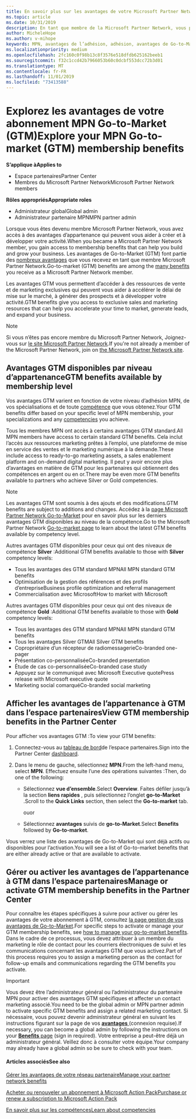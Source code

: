```yaml
---
title: En savoir plus sur les avantages de votre Microsoft Partner Network Go-to-Market | Espace partenaires
ms.topic: article
ms.date: 10/31/2019
description: En tant que membre de la Microsoft Partner Network, vous pouvez bénéficier de certains avantages de la mise sur le marché. Découvrez les différents niveaux d’avantages de Go-to-Market disponibles et comment les activer et les gérer dans l’espace partenaires.
author: MicheleHope
ms.author: v-mihope
keywords: MPN, avantages de l’adhésion, adhésion, avantages de Go-to-Market, Go-to-Market, accéder au marché, GTM, adhésion Gold, abonnement Silver
ms.localizationpriority: medium
ms.openlocfilehash: 2fc160c0f98b13c8f3576e518dfdb625162beeb1
ms.sourcegitcommit: f32c1ccd42b7966053b60c0dcbf553dcc72b3d01
ms.translationtype: MT
ms.contentlocale: fr-FR
ms.lasthandoff: 11/01/2019
ms.locfileid: "73413588"
---
```

# <a name="explore-your-mpn-go-to-market-gtm-membership-benefits"></a><span data-ttu-id="11259-105">Explorez les avantages de votre abonnement MPN Go-to-Market (GTM)</span><span class="sxs-lookup"><span data-stu-id="11259-105">Explore your MPN Go-to-market (GTM) membership benefits</span></span>

<span data-ttu-id="11259-106">**S’applique à**</span><span class="sxs-lookup"><span data-stu-id="11259-106">**Applies to**</span></span>

- <span data-ttu-id="11259-107">Espace partenaires</span><span class="sxs-lookup"><span data-stu-id="11259-107">Partner Center</span></span>
- <span data-ttu-id="11259-108">Membres du Microsoft Partner Network</span><span class="sxs-lookup"><span data-stu-id="11259-108">Microsoft Partner Network members</span></span>

<span data-ttu-id="11259-109">**Rôles appropriés**</span><span class="sxs-lookup"><span data-stu-id="11259-109">**Appropriate roles**</span></span>

- <span data-ttu-id="11259-110">Administrateur global</span><span class="sxs-lookup"><span data-stu-id="11259-110">Global admin</span></span>
- <span data-ttu-id="11259-111">Administrateur partenaire MPN</span><span class="sxs-lookup"><span data-stu-id="11259-111">MPN partner admin</span></span>

<span data-ttu-id="11259-112">Lorsque vous êtes devenu membre Microsoft Partner Network, vous avez accès à des avantages d’appartenance qui peuvent vous aider à créer et à développer votre activité.</span><span class="sxs-lookup"><span data-stu-id="11259-112">When you became a Microsoft Partner Network member, you gain access to membership benefits that can help you build and grow your business.</span></span> <span data-ttu-id="11259-113">Les avantages de Go-to-Market (GTM) font partie des [nombreux avantages](https://partner.microsoft.com/manage-your-partner-network-benefits) que vous recevez en tant que membre Microsoft Partner Network.</span><span class="sxs-lookup"><span data-stu-id="11259-113">Go-to-market (GTM) benefits are among the [many benefits](https://partner.microsoft.com/manage-your-partner-network-benefits) you receive as a Microsoft Partner Network member.</span></span> 

<span data-ttu-id="11259-114">Les avantages GTM vous permettent d’accéder à des ressources de vente et de marketing exclusives qui peuvent vous aider à accélérer le délai de mise sur le marché, à générer des prospects et à développer votre activité.</span><span class="sxs-lookup"><span data-stu-id="11259-114">GTM benefits give you access to exclusive sales and marketing resources that can help you accelerate your time to market, generate leads, and expand your business.</span></span>

>[!NOTE]
><span data-ttu-id="11259-115">Si vous n’êtes pas encore membre du Microsoft Partner Network, Joignez-vous sur [le site Microsoft Partner Network](https://partner.microsoft.com/membership).</span><span class="sxs-lookup"><span data-stu-id="11259-115">If you're not already a member of the Microsoft Partner Network, join on [the Microsoft Partner Network site](https://partner.microsoft.com/membership).</span></span>


## <a name="gtm-benefits-available-by-membership-level"></a><span data-ttu-id="11259-116">Avantages GTM disponibles par niveau d’appartenance</span><span class="sxs-lookup"><span data-stu-id="11259-116">GTM benefits available by membership level</span></span>

<span data-ttu-id="11259-117">Vos avantages GTM varient en fonction de votre niveau d’adhésion MPN, de vos spécialisations et de toute [compétence](learn-about-competencies.md) que vous obtenez.</span><span class="sxs-lookup"><span data-stu-id="11259-117">Your GTM benefits differ based on your specific level of MPN membership, your specializations and any [competencies](learn-about-competencies.md) you achieve.</span></span>

<span data-ttu-id="11259-118">Tous les membres MPN ont accès à certains avantages GTM standard.</span><span class="sxs-lookup"><span data-stu-id="11259-118">All MPN members have access to certain standard GTM benefits.</span></span> <span data-ttu-id="11259-119">Cela inclut l’accès aux ressources marketing prêtes à l’emploi, une plateforme de mise en service des ventes et le marketing numérique à la demande.</span><span class="sxs-lookup"><span data-stu-id="11259-119">These include access to ready-to-go marketing assets, a sales enablement platform and on-demand digital marketing.</span></span> <span data-ttu-id="11259-120">Il peut y avoir encore plus d’avantages en matière de GTM pour les partenaires qui obtiennent des compétences en argent ou en or.</span><span class="sxs-lookup"><span data-stu-id="11259-120">There may be even more GTM benefits available to partners who achieve Silver or Gold competencies.</span></span>

>[!NOTE]
><span data-ttu-id="11259-121">Les avantages GTM sont soumis à des ajouts et des modifications.</span><span class="sxs-lookup"><span data-stu-id="11259-121">GTM benefits are subject to additions and changes.</span></span> <span data-ttu-id="11259-122">Accédez à la [page Microsoft Partner Network Go-to-Market](https://partner.microsoft.com/en-us/membership/go-to-market) pour en savoir plus sur les derniers avantages GTM disponibles au niveau de la compétence.</span><span class="sxs-lookup"><span data-stu-id="11259-122">Go to the Microsoft Partner Network [Go-to-market page](https://partner.microsoft.com/en-us/membership/go-to-market) to learn about the latest GTM benefits available by competency level.</span></span>

<span data-ttu-id="11259-123">Autres avantages GTM disponibles pour ceux qui ont des niveaux de compétence **Silver** :</span><span class="sxs-lookup"><span data-stu-id="11259-123">Additional GTM benefits available to those with **Silver** competency levels:</span></span>

- <span data-ttu-id="11259-124">Tous les avantages des GTM standard MPN</span><span class="sxs-lookup"><span data-stu-id="11259-124">All MPN standard GTM benefits</span></span>
- <span data-ttu-id="11259-125">Optimisation de la gestion des références et des profils d’entreprise</span><span class="sxs-lookup"><span data-stu-id="11259-125">Business profile optimization and referral management</span></span>
- <span data-ttu-id="11259-126">Commercialisation avec Microsoft</span><span class="sxs-lookup"><span data-stu-id="11259-126">How to market with Microsoft</span></span>

<span data-ttu-id="11259-127">Autres avantages GTM disponibles pour ceux qui ont des niveaux de compétence **Gold** :</span><span class="sxs-lookup"><span data-stu-id="11259-127">Additional GTM benefits available to those with **Gold** competency levels:</span></span>

- <span data-ttu-id="11259-128">Tous les avantages des GTM standard MPN</span><span class="sxs-lookup"><span data-stu-id="11259-128">All MPN standard GTM benefits</span></span>
- <span data-ttu-id="11259-129">Tous les avantages Silver GTM</span><span class="sxs-lookup"><span data-stu-id="11259-129">All Silver GTM benefits</span></span>
- <span data-ttu-id="11259-130">Copropriétaire d’un récepteur de radiomessagerie</span><span class="sxs-lookup"><span data-stu-id="11259-130">Co-branded one-pager</span></span>
- <span data-ttu-id="11259-131">Présentation co-personnalisée</span><span class="sxs-lookup"><span data-stu-id="11259-131">Co-branded presentation</span></span>
- <span data-ttu-id="11259-132">Étude de cas co-personnalisée</span><span class="sxs-lookup"><span data-stu-id="11259-132">Co-branded case study</span></span>
- <span data-ttu-id="11259-133">Appuyez sur le communiqué avec Microsoft Executive quote</span><span class="sxs-lookup"><span data-stu-id="11259-133">Press release with Microsoft executive quote</span></span>
- <span data-ttu-id="11259-134">Marketing social comarqué</span><span class="sxs-lookup"><span data-stu-id="11259-134">Co-branded social marketing</span></span>

## <a name="view-gtm-membership-benefits-in-the-partner-center"></a><span data-ttu-id="11259-135">Afficher les avantages de l’appartenance à GTM dans l’espace partenaires</span><span class="sxs-lookup"><span data-stu-id="11259-135">View GTM membership benefits in the Partner Center</span></span>

<span data-ttu-id="11259-136">Pour afficher vos avantages GTM :</span><span class="sxs-lookup"><span data-stu-id="11259-136">To view your GTM benefits:</span></span>

1. <span data-ttu-id="11259-137">Connectez-vous au [tableau de bord]( https://docs.microsoft.com/en-us/partner-center/)de l’espace partenaires.</span><span class="sxs-lookup"><span data-stu-id="11259-137">Sign into the Partner Center [dashboard]( https://docs.microsoft.com/en-us/partner-center/).</span></span>

2. <span data-ttu-id="11259-138">Dans le menu de gauche, sélectionnez **MPN**.</span><span class="sxs-lookup"><span data-stu-id="11259-138">From the left-hand menu, select **MPN**.</span></span> <span data-ttu-id="11259-139">Effectuez ensuite l’une des opérations suivantes :</span><span class="sxs-lookup"><span data-stu-id="11259-139">Then, do one of the following:</span></span>

    - <span data-ttu-id="11259-140">Sélectionnez **vue d’ensemble**.</span><span class="sxs-lookup"><span data-stu-id="11259-140">Select **Overview**.</span></span> <span data-ttu-id="11259-141">Faites défiler jusqu’à la section **liens rapides** , puis sélectionnez l’onglet **go-to-Market** .</span><span class="sxs-lookup"><span data-stu-id="11259-141">Scroll to the **Quick Links** section, then select the **Go-to-market** tab.</span></span>

      <span data-ttu-id="11259-142">ou</span><span class="sxs-lookup"><span data-stu-id="11259-142">or</span></span>

    - <span data-ttu-id="11259-143">Sélectionnez **avantages** suivis de **go-to-Market**.</span><span class="sxs-lookup"><span data-stu-id="11259-143">Select **Benefits** followed by **Go-to-market**.</span></span>

<span data-ttu-id="11259-144">Vous verrez une liste des avantages de Go-to-Market qui sont déjà actifs ou disponibles pour l’activation.</span><span class="sxs-lookup"><span data-stu-id="11259-144">You will see a list of Go-to-market benefits that are either already active or that are available to activate.</span></span>

## <a name="manage-or-activate-gtm-membership-benefits-in-the-partner-center"></a><span data-ttu-id="11259-145">Gérer ou activer les avantages de l’appartenance à GTM dans l’espace partenaires</span><span class="sxs-lookup"><span data-stu-id="11259-145">Manage or activate GTM membership benefits in the Partner Center</span></span>

<span data-ttu-id="11259-146">Pour connaître les étapes spécifiques à suivre pour activer ou gérer les avantages de votre abonnement à GTM, consultez [la page gestion de vos avantages de Go-to-Market](manage-your-partner-network-benefits.md#manage-go-to-market-benefits).</span><span class="sxs-lookup"><span data-stu-id="11259-146">For specific steps to activate or manage your GTM membership benefits, see [how to manage your go-to-market benefits](manage-your-partner-network-benefits.md#manage-go-to-market-benefits).</span></span> <span data-ttu-id="11259-147">Dans le cadre de ce processus, vous devez attribuer à un membre du marketing le rôle de contact pour les courriers électroniques de suivi et les communications concernant les avantages GTM que vous activez.</span><span class="sxs-lookup"><span data-stu-id="11259-147">Part of this process requires you to assign a marketing person as the contact for follow-up emails and communications regarding the GTM benefits you activate.</span></span>

>[!IMPORTANT]
><span data-ttu-id="11259-148">Vous devez être l’administrateur général ou l’administrateur du partenaire MPN pour activer des avantages GTM spécifiques et affecter un contact marketing associé.</span><span class="sxs-lookup"><span data-stu-id="11259-148">You need to be the global admin or MPN partner admin to activate specific GTM benefits and assign a related marketing contact.</span></span> <span data-ttu-id="11259-149">Si nécessaire, vous pouvez devenir administrateur général en suivant les instructions figurant sur la page de vos [ **avantages** ](https://partnercenter.microsoft.com/pcv/partnership/benefits) (connexion requise).</span><span class="sxs-lookup"><span data-stu-id="11259-149">If necessary, you can become a global admin by following the instructions on your [**Benefits** page](https://partnercenter.microsoft.com/pcv/partnership/benefits) (sign in required).</span></span> <span data-ttu-id="11259-150">Votre entreprise a peut-être déjà un administrateur général. Veillez donc à consulter votre équipe.</span><span class="sxs-lookup"><span data-stu-id="11259-150">Your company may already have a global admin so be sure to check with your team.</span></span>

#### <a name="see-also"></a><span data-ttu-id="11259-151">Articles associés</span><span class="sxs-lookup"><span data-stu-id="11259-151">See also</span></span>

[<span data-ttu-id="11259-152">Gérer les avantages de votre réseau partenaire</span><span class="sxs-lookup"><span data-stu-id="11259-152">Manage your partner network benefits</span></span>](manage-your-partner-network-benefits.md)

[<span data-ttu-id="11259-153">Acheter ou renouveler un abonnement à Microsoft Action Pack</span><span class="sxs-lookup"><span data-stu-id="11259-153">Purchase or renew a subscription to Microsoft Action Pack</span></span>](mpn-get-action-pack.md)

[<span data-ttu-id="11259-154">En savoir plus sur les compétences</span><span class="sxs-lookup"><span data-stu-id="11259-154">Learn about competencies</span></span>](learn-about-competencies.md)